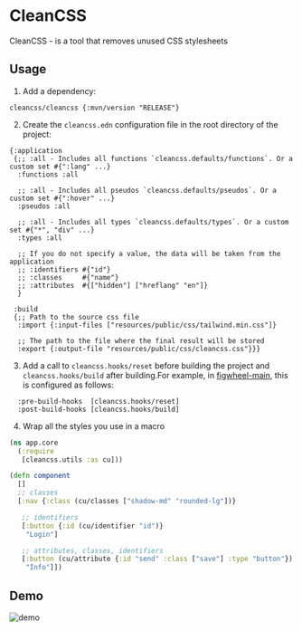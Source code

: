 # CleanCSS
CleanCSS - is a tool that removes unused CSS stylesheets

## Usage

1) Add a dependency:

```edn
cleancss/cleancss {:mvn/version "RELEASE"}
```

2) Create the `cleancss.edn` configuration file in the root directory of the project:

```edn
{:application
 {;; :all - Includes all functions `cleancss.defaults/functions`. Or a custom set #{":lang" ...}
  :functions :all

  ;; :all - Includes all pseudos `cleancss.defaults/pseudos`. Or a custom set #{":hover" ...}
  :pseudos :all

  ;; :all - Includes all types `cleancss.defaults/types`. Or a custom set #{"*", "div" ...}
  :types :all

  ;; If you do not specify a value, the data will be taken from the application
  ;; :identifiers #{"id"}
  ;; :classes     #{"name"}
  ;; :attributes  #{["hidden"] ["hreflang" "en"]}
  }

 :build
 {;; Path to the source css file
  :import {:input-files ["resources/public/css/tailwind.min.css"]}

  ;; The path to the file where the final result will be stored
  :export {:output-file "resources/public/css/cleancss.css"}}}

```

3) Add a call to `cleancss.hooks/reset` before building the project and `cleancss.hooks/build` after building.For example, in [figwheel-main](https://github.com/bhauman/figwheel-main), this is configured as follows:

```edn
  :pre-build-hooks  [cleancss.hooks/reset]
  :post-build-hooks [cleancss.hooks/build]
```

4) Wrap all the styles you use in a macro

```clojure
(ns app.core
  (:require
   [cleancss.utils :as cu]))

(defn component
  []
  ;; classes
  [:nav {:class (cu/classes ["shadow-md" "rounded-lg"])}

   ;; identifiers
   [:button {:id (cu/identifier "id")}
    "Login"]

   ;; attributes, classes, identifiers
   [:button (cu/attribute {:id "send" :class ["save"] :type "button"})
    "Info"]])
```

## Demo
![demo](https://s2.gifyu.com/images/ezgif.com-video-to-gif94a811ffec512930.gif)
